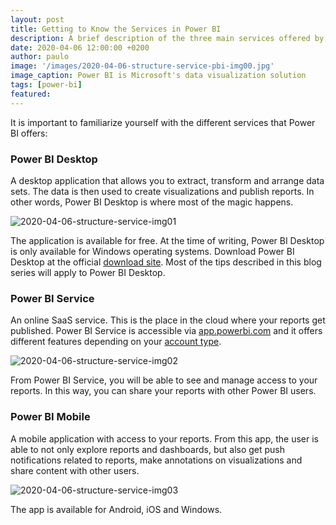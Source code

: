 ```yaml
---
layout: post
title: Getting to Know the Services in Power BI
description: A brief description of the three main services offered by Power BI
date: 2020-04-06 12:00:00 +0200
author: paulo
image: '/images/2020-04-06-structure-service-pbi-img00.jpg'
image_caption: Power BI is Microsoft's data visualization solution
tags: [power-bi]
featured:
---
```


It is important to familiarize yourself with the different services that Power BI offers:  

### Power BI Desktop  

A desktop application that allows you to extract, transform and arrange data sets. The data is then used to create visualizations and publish reports. In other words, Power BI Desktop is where most of the magic happens.  

![2020-04-06-structure-service-img01](/images/2020-04-06-structure-service-img01.jpg)
 
The application is available for free. At the time of writing, Power BI Desktop is only available for Windows operating systems. Download Power BI Desktop at the official [download site](https://powerbi.microsoft.com/en-us/desktop/). Most of the tips described in this blog series will apply to Power BI Desktop.   

### Power BI Service  

An online SaaS service. This is the place in the cloud where your reports get published.  Power BI Service is accessible via [app.powerbi.com](app.powerbi.com) and it offers different features depending on your [account type](/projects/101-pbi-tips/002-get-account).  

![2020-04-06-structure-service-img02](/images/2020-04-06-structure-service-img02.jpg)

From Power BI Service, you will be able to see and manage access to your reports. In this way, you can share your reports with other Power BI users.   

### Power BI Mobile  

A mobile application with access to your reports. From this app, the user is able to not only explore reports and dashboards, but also get push notifications related to reports, make annotations on visualizations and share content with other users.  

![2020-04-06-structure-service-img03](/images/2020-04-06-structure-service-img03.jpg)

The app is available for Android, iOS and Windows.